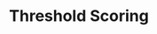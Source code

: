 ---
title: Threshold Scoring
redirect_to: "/releases/v10.1.0/authors/assessment_threshold_scoring"
---